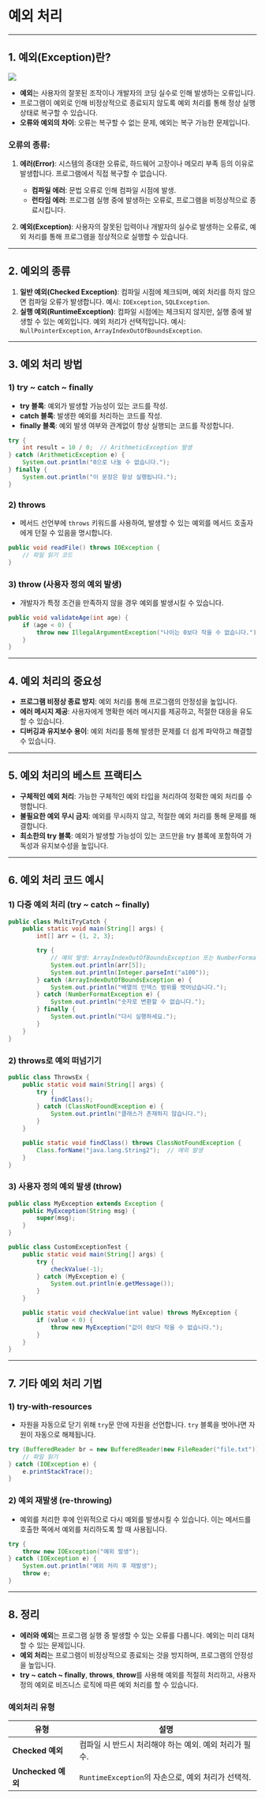 # 예외 처리

---

## 1. 예외(Exception)란?
![](https://i.ibb.co/ChKwGLq/AD-4n-Xe4-Jw-DXwgm-NYs2-Do-PHzg-Qo2-Nt-Hz-TK-Im-X-WF6x-Oi-Ak1sne5i-El5fqz-Vl0-KQgu1av-La7b1-Qn4-Pvu6.png)

- **예외**는 사용자의 잘못된 조작이나 개발자의 코딩 실수로 인해 발생하는 오류입니다.
- 프로그램이 예외로 인해 비정상적으로 종료되지 않도록 예외 처리를 통해 정상 실행 상태로 복구할 수 있습니다.
- **오류와 예외의 차이**: 오류는 복구할 수 없는 문제, 예외는 복구 가능한 문제입니다.

### 오류의 종류:

1. **에러(Error)**: 시스템의 중대한 오류로, 하드웨어 고장이나 메모리 부족 등의 이유로 발생합니다. 프로그램에서 직접 복구할 수 없습니다.
    - **컴파일 에러**: 문법 오류로 인해 컴파일 시점에 발생.
    - **런타임 에러**: 프로그램 실행 중에 발생하는 오류로, 프로그램을 비정상적으로 종료시킵니다.

2. **예외(Exception)**: 사용자의 잘못된 입력이나 개발자의 실수로 발생하는 오류로, 예외 처리를 통해 프로그램을 정상적으로 실행할 수 있습니다.

---

## 2. 예외의 종류

1. **일반 예외(Checked Exception)**: 컴파일 시점에 체크되며, 예외 처리를 하지 않으면 컴파일 오류가 발생합니다. 예시: `IOException`, `SQLException`.
2. **실행 예외(RuntimeException)**: 컴파일 시점에는 체크되지 않지만, 실행 중에 발생할 수 있는 예외입니다. 예외 처리가 선택적입니다. 예시: `NullPointerException`, `ArrayIndexOutOfBoundsException`.

---

## 3. 예외 처리 방법

### 1) **try ~ catch ~ finally**

- **try 블록**: 예외가 발생할 가능성이 있는 코드를 작성.
- **catch 블록**: 발생한 예외를 처리하는 코드를 작성.
- **finally 블록**: 예외 발생 여부와 관계없이 항상 실행되는 코드를 작성합니다.

```java
try {
    int result = 10 / 0;  // ArithmeticException 발생
} catch (ArithmeticException e) {
    System.out.println("0으로 나눌 수 없습니다.");
} finally {
    System.out.println("이 문장은 항상 실행됩니다.");
}
```

### 2) **throws**

- 메서드 선언부에 `throws` 키워드를 사용하여, 발생할 수 있는 예외를 메서드 호출자에게 던질 수 있음을 명시합니다.

```java
public void readFile() throws IOException {
    // 파일 읽기 코드
}
```

### 3) **throw (사용자 정의 예외 발생)**

- 개발자가 특정 조건을 만족하지 않을 경우 예외를 발생시킬 수 있습니다.

```java
public void validateAge(int age) {
    if (age < 0) {
        throw new IllegalArgumentException("나이는 0보다 작을 수 없습니다.");
    }
}
```

---

## 4. 예외 처리의 중요성

- **프로그램 비정상 종료 방지**: 예외 처리를 통해 프로그램의 안정성을 높입니다.
- **에러 메시지 제공**: 사용자에게 명확한 에러 메시지를 제공하고, 적절한 대응을 유도할 수 있습니다.
- **디버깅과 유지보수 용이**: 예외 처리를 통해 발생한 문제를 더 쉽게 파악하고 해결할 수 있습니다.

---

## 5. 예외 처리의 베스트 프랙티스

- **구체적인 예외 처리**: 가능한 구체적인 예외 타입을 처리하여 정확한 예외 처리를 수행합니다.
- **불필요한 예외 무시 금지**: 예외를 무시하지 않고, 적절한 예외 처리를 통해 문제를 해결합니다.
- **최소한의 try 블록**: 예외가 발생할 가능성이 있는 코드만을 try 블록에 포함하여 가독성과 유지보수성을 높입니다.

---

## 6. 예외 처리 코드 예시

### 1) **다중 예외 처리 (try ~ catch ~ finally)**

```java
public class MultiTryCatch {
    public static void main(String[] args) {
        int[] arr = {1, 2, 3};

        try {
            // 예외 발생: ArrayIndexOutOfBoundsException 또는 NumberFormatException
            System.out.println(arr[5]);
            System.out.println(Integer.parseInt("a100"));
        } catch (ArrayIndexOutOfBoundsException e) {
            System.out.println("배열의 인덱스 범위를 벗어났습니다.");
        } catch (NumberFormatException e) {
            System.out.println("숫자로 변환할 수 없습니다.");
        } finally {
            System.out.println("다시 실행하세요.");
        }
    }
}
```

### 2) **throws로 예외 떠넘기기**

```java
public class ThrowsEx {
    public static void main(String[] args) {
        try {
            findClass();
        } catch (ClassNotFoundException e) {
            System.out.println("클래스가 존재하지 않습니다.");
        }
    }

    public static void findClass() throws ClassNotFoundException {
        Class.forName("java.lang.String2");  // 예외 발생
    }
}
```

### 3) **사용자 정의 예외 발생 (throw)**

```java
public class MyException extends Exception {
    public MyException(String msg) {
        super(msg);
    }
}

public class CustomExceptionTest {
    public static void main(String[] args) {
        try {
            checkValue(-1);
        } catch (MyException e) {
            System.out.println(e.getMessage());
        }
    }

    public static void checkValue(int value) throws MyException {
        if (value < 0) {
            throw new MyException("값이 0보다 작을 수 없습니다.");
        }
    }
}
```

---

## 7. 기타 예외 처리 기법

### 1) **try-with-resources**

- 자원을 자동으로 닫기 위해 `try`문 안에 자원을 선언합니다. `try` 블록을 벗어나면 자원이 자동으로 해제됩니다.

```java
try (BufferedReader br = new BufferedReader(new FileReader("file.txt"))) {
    // 파일 읽기
} catch (IOException e) {
    e.printStackTrace();
}
```

### 2) **예외 재발생 (re-throwing)**

- 예외를 처리한 후에 인위적으로 다시 예외를 발생시킬 수 있습니다. 이는 메서드를 호출한 쪽에서 예외를 처리하도록 할 때 사용됩니다.

```java
try {
    throw new IOException("예외 발생");
} catch (IOException e) {
    System.out.println("예외 처리 후 재발생");
    throw e;
}
```

---

## 8. 정리

- **에러와 예외**는 프로그램 실행 중 발생할 수 있는 오류를 다룹니다. 예외는 미리 대처할 수 있는 문제입니다.
- **예외 처리**는 프로그램이 비정상적으로 종료되는 것을 방지하며, 프로그램의 안정성을 높입니다.
- **try ~ catch ~ finally**, **throws**, **throw**를 사용해 예외를 적절히 처리하고, 사용자 정의 예외로 비즈니스 로직에 따른 예외 처리를 할 수 있습니다.

### 예외처리 유형

| 유형 | 설명 |
|------|------|
| **Checked 예외** | 컴파일 시 반드시 처리해야 하는 예외. 예외 처리가 필수. |
| **Unchecked 예외** | `RuntimeException`의 자손으로, 예외 처리가 선택적. |

